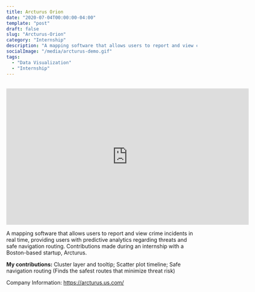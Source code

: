 ```yaml
---
title: Arcturus Orion
date: "2020-07-04T00:00:00-04:00"
template: "post"
draft: false
slug: "Arcturus-Orion"
category: "Internship"
description: "A mapping software that allows users to report and view crime incidents in real time, providing users with predictive analytics regarding threats and safe navigation routing. Contributions made during an internship with a Boston-based startup, Arcturus."
socialImage: "/media/arcturus-demo.gif"
tags:
  - "Data Visualization"
  - "Internship"
---
```

<br/>

<iframe src="https://drive.google.com/file/d/1pXKVFKWmD2JNORialpI1wpPEPGQokSzd/preview" width="640" height="360" style="border:none"></iframe>

A mapping software that allows users to report and view crime incidents in real time, providing users with predictive analytics regarding threats and safe navigation routing. Contributions made during an internship with a Boston-based startup, Arcturus.

**My contributions:** Cluster layer and tooltip; Scatter plot timeline; Safe navigation routing (Finds the safest routes that minimize threat risk)

Company Information: https://arcturus.us.com/
